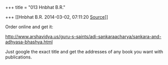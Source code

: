 +++
title = "013 Hnbhat B.R."

+++
[[Hnbhat B.R.	2014-03-02, 07:11:20 [Source](https://groups.google.com/g/samskrita/c/lh8TxGMc-cI)]]



Order online and get it:

  

<http://www.arshavidya.us/guru-s-saints/adi-sankaraacharya/sankara-and-adhyasa-bhashya.html>  

  

Just google the exact title and get the addresses of any book you want with publications.

